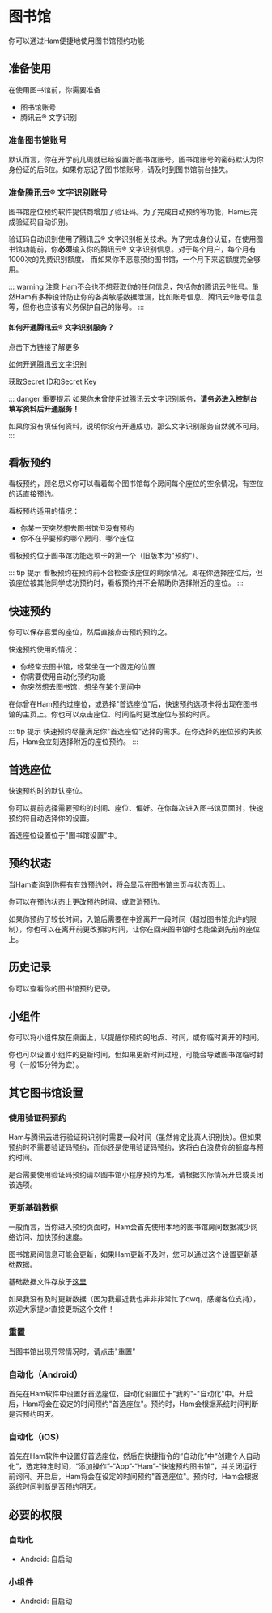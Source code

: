 # 图书馆
你可以通过Ham便捷地使用图书馆预约功能

## 准备使用
在使用图书馆前，你需要准备：
- 图书馆账号
- 腾讯云® 文字识别

### 准备图书馆账号
默认而言，你在开学前几周就已经设置好图书馆账号。图书馆账号的密码默认为你身份证的后6位。如果你忘记了图书馆账号，请及时到图书馆前台挂失。

### 准备腾讯云® 文字识别账号
图书馆座位预约软件提供商增加了验证码。为了完成自动预约等功能，Ham已完成验证码自动识别。

验证码自动识别使用了腾讯云® 文字识别相关技术。为了完成身份认证，在使用图书馆功能前，你**必须**输入你的腾讯云® 文字识别信息。对于每个用户，每个月有1000次的免费识别额度。
而如果你不恶意预约图书馆，一个月下来这额度完全够用。

::: warning 注意
Ham不会也不想获取你的任何信息，包括你的腾讯云®账号。虽然Ham有多种设计防止你的各类敏感数据泄漏，比如账号信息、腾讯云®账号信息等，但你也应该有义务保护自己的账号。
:::


#### 如何开通腾讯云® 文字识别服务？
点击下方链接了解更多

[如何开通腾讯云文字识别](https://cloud.tencent.com/document/product/866/17622)

[获取Secret ID和Secret Key](https://console.cloud.tencent.com/cam/capi)

::: danger 重要提示
如果你未曾使用过腾讯云文字识别服务，**请务必进入控制台填写资料后开通服务！**

如果你没有填任何资料，说明你没有开通成功，那么文字识别服务自然就不可用。
:::

## 看板预约
看板预约，顾名思义你可以看着每个图书馆每个房间每个座位的空余情况，有空位的话直接预约。

看板预约适用的情况：
- 你某一天突然想去图书馆但没有预约
- 你不在乎要预约哪个房间、哪个座位

看板预约位于图书馆功能选项卡的第一个（旧版本为"预约"）。

::: tip 提示
看板预约在预约前不会检查该座位的剩余情况。即在你选择座位后，但该座位被其他同学成功预约时，看板预约并不会帮助你选择附近的座位。
:::

## 快速预约
你可以保存喜爱的座位，然后直接点击预约预约之。

快速预约使用的情况：
- 你经常去图书馆，经常坐在一个固定的位置
- 你需要使用自动化预约功能
- 你突然想去图书馆，想坐在某个房间中

在你曾在Ham预约过座位，或选择"首选座位"后，快速预约选项卡将出现在图书馆的主页上。你也可以点击座位、时间临时更改座位与预约时间。

::: tip 提示
快速预约尽量满足你"首选座位"选择的需求。在你选择的座位预约失败后，Ham会立刻选择附近的座位预约。
:::

## 首选座位
快速预约时的默认座位。

你可以提前选择需要预约的时间、座位、偏好。在你每次进入图书馆页面时，快速预约将自动选择你的设置。

首选座位设置位于"图书馆设置"中。

## 预约状态
当Ham查询到你拥有有效预约时，将会显示在图书馆主页与状态页上。

你可以在预约状态上更改预约时间、或取消预约。

如果你预约了较长时间，入馆后需要在中途离开一段时间（超过图书馆允许的限制），你也可以在离开前更改预约时间，让你在回来图书馆时也能坐到先前的座位上。

## 历史记录
你可以查看你的图书馆预约记录。

## 小组件
你可以将小组件放在桌面上，以提醒你预约的地点、时间，或你临时离开的时间。

你也可以设置小组件的更新时间，但如果更新时间过短，可能会导致图书馆临时封号（一般15分钟为宜）。

## 其它图书馆设置
### 使用验证码预约
Ham与腾讯云进行验证码识别时需要一段时间（虽然肯定比真人识别快）。但如果预约时不需要验证码预约，而你还是使用验证码预约，这将白白浪费你的额度与预约时间。

是否需要使用验证码预约请以图书馆小程序预约为准，请根据实际情况开启或关闭该选项。

### 更新基础数据
一般而言，当你进入预约页面时，Ham会首先使用本地的图书馆房间数据减少网络访问、加快预约速度。

图书馆房间信息可能会更新，如果Ham更新不及时，您可以通过这个设置更新基础数据。

基础数据文件存放于[这里](https://github.com/orangeboyChen/whu-ham/blob/library-info/library-info.json)

如果我没有及时更新数据（因为我最近我也非非非常忙了qwq，感谢各位支持），欢迎大家提pr直接更新这个文件！

### 重置
当图书馆出现异常情况时，请点击"重置"

### 自动化（Android）
首先在Ham软件中设置好首选座位，自动化设置位于"我的"-"自动化"中。开启后，Ham将会在设定的时间预约"首选座位"。预约时，Ham会根据系统时间判断是否预约明天。

### 自动化（iOS）
首先在Ham软件中设置好首选座位，然后在快捷指令的“自动化”中“创建个人自动化”，选定特定时间，“添加操作”-“App”-“Ham”-“快速预约图书馆”，并关闭运行前询问。开启后，Ham将会在设定的时间预约"首选座位"。预约时，Ham会根据系统时间判断是否预约明天。

## 必要的权限
### 自动化
- Android: 自启动
### 小组件
- Android: 自启动
